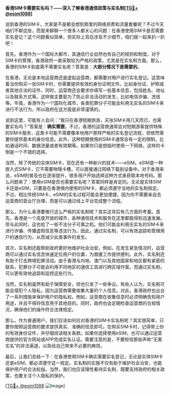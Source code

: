 **香港SIM卡需要实名吗？——深入了解香港通信政策与实名制[[TG💪+ @esim1088](https://t.me/s/esim1088)]**

说到香港的SIM卡，大家是不是都会想到那里的网络资费和流量套餐呢？不过今天咱们不聊这些，而是来聊聊一个很多人都关心的问题：在香港使用SIM卡是否需要实名登记？这个问题看似简单，但实际上背后涉及不少细节，咱们就一起来扒一扒吧！

首先，香港作为一个国际大都市，其通信行业自然也有自己的规则和制度。对于SIM卡的管理，香港政府一直采取较为严格的政策，尤其是在实名制方面。那么，香港的SIM卡到底需不需要实名呢？答案是：**大部分情况下是需要的**。

在香港，无论是本地运营商还是虚拟运营商，都需要对用户进行实名登记。这意味着当你购买一张SIM卡时，你需要提供有效的身份证明文件，比如身份证、护照或者其他合法的证件。同时，运营商还会要求你填写一些基本信息，包括姓名、地址以及联系方式等。这样做主要是为了防止非法活动的发生，比如电信诈骗、洗钱等。毕竟，香港作为一个国际化城市，各类犯罪分子可能会利用无实名的SIM卡来进行不法行为，所以政府在这方面是非常谨慎的。

说到这里，可能有人会问：“我只在香港短期旅游，买张SIM卡用几天而已，也需要实名吗？”答案是：**确实需要**。不过，香港的运营商通常会对短期游客提供特殊的SIM卡服务，这类卡可能不需要像本地用户那样严格的实名登记流程，但依然需要你提供基本的身份信息。此外，这种短期使用的SIM卡通常会有一定的限制，比如通话时间、数据流量或者有效期等。如果你只是想临时使用一下网络，这样的卡倒是一个不错的选择。

当然，除了传统的实体SIM卡，现在还有一种新兴的技术——eSIM。eSIM是一种嵌入式SIM卡，它不需要物理卡槽，可以直接通过网络下载到设备中。对于香港来说，eSIM的普及也在逐渐提升，很多用户开始选择这种方式来获取本地号码。那么问题来了：使用eSIM是否也需要实名呢？答案同样是肯定的。无论是实体SIM卡还是eSIM，只要是在香港境内使用的SIM卡，都必须遵守当地的实名制规定。不过，相比传统SIM卡，eSIM的实名过程可能会更加便捷，因为你不需要亲自去运营商的营业厅办理，而是可以通过线上平台完成整个流程。

那么，为什么香港要推行这么严格的实名制呢？其实这背后有几方面的考量。首先，香港是一个高度开放的城市，各种通信技术和服务在这里都能得到迅速发展。但与此同时，这也给了一些不法分子可乘之机。他们可能会利用无实名的SIM卡来进行诈骗、传播虚假信息等违法行为。因此，通过实名制，可以有效追踪和管理用户的通信行为，从而减少此类事件的发生。

其次，实名制还能帮助政府更好地维护社会治安。例如，在发生紧急情况时，运营商可以通过实名信息快速定位用户的位置，为救援工作提供便利。此外，实名制还有助于打击跨境犯罪活动。由于香港与内地、澳门以及其他国家和地区都有紧密的联系，犯罪分子可能会利用不同地区的通信工具进行跨区域作案。而通过实名制，可以更有效地追踪和监控这些行为。

当然，实名制虽然有助于保障安全，但也引发了一些争议。有些人认为，实名制可能会侵犯个人隐私，因为运营商需要收集大量的个人信息。对此，香港政府也出台了一系列措施来保护用户的隐私权。例如，运营商在收集信息时必须明确告知用户用途，并且不得将信息用于其他目的。同时，政府也会定期检查运营商的合规情况，确保他们的操作符合法律规定。

那么，作为普通用户，我们应该如何应对香港的SIM卡实名制呢？其实很简单，只要你按照运营商的要求提供真实、准确的信息即可。在购买SIM卡时，记得带上你的有效身份证件，并仔细阅读相关条款。如果你选择使用eSIM，也可以通过运营商提供的官方网站或APP完成实名认证。需要注意的是，不要轻信那些声称“无需实名”的非法渠道，以免给自己带来不必要的麻烦。

最后，让我们总结一下：在香港使用SIM卡确实需要实名登记，无论是实体SIM卡还是eSIM，都必须遵守这一规定。实名制的实施不仅有助于维护社会治安，也能保护用户的合法权益。当然，我们也应该理性看待实名制，既要支持政府的相关政策，也要关注个人隐私的保护。

[[TG💪+ @esim1088](https://t.me/s/esim1088) ![Image](https://i.postimg.cc/4NQfJmqS/Snipaste-2025-05-13-00-14-12.png)]